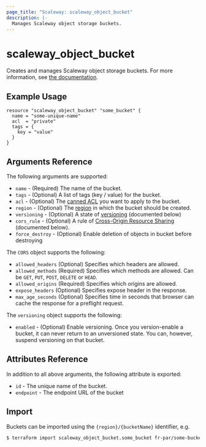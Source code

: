 ```yaml
---
page_title: "Scaleway: scaleway_object_bucket"
description: |-
  Manages Scaleway object storage buckets.
---
```


# scaleway_object_bucket

Creates and manages Scaleway object storage buckets.
For more information, see [the documentation](https://www.scaleway.com/en/docs/object-storage-feature/).

## Example Usage

```hcl
resource "scaleway_object_bucket" "some_bucket" {
  name = "some-unique-name"
  acl  = "private"
  tags = {
    key = "value"
  }
}
```

## Arguments Reference

The following arguments are supported:

* `name` - (Required) The name of the bucket.
* `tags` - (Optional) A list of tags (key / value) for the bucket.
* `acl` - (Optional) The [canned ACL](https://docs.aws.amazon.com/AmazonS3/latest/userguide/acl_overview.html#canned-acl) you want to apply to the bucket.
* `region` - (Optional) The [region](https://developers.scaleway.com/en/quickstart/#region-definition) in which the bucket should be created.
* `versioning` - (Optional) A state of [versioning](https://docs.aws.amazon.com/AmazonS3/latest/dev/Versioning.html) (documented below)
* `cors_rule` - (Optional) A rule of [Cross-Origin Resource Sharing](https://docs.aws.amazon.com/AmazonS3/latest/dev/cors.html) (documented below).
* `force_destroy` - (Optional) Enable deletion of objects in bucket before destroying

The `CORS` object supports the following:

* `allowed_headers` (Optional) Specifies which headers are allowed.
* `allowed_methods` (Required) Specifies which methods are allowed. Can be `GET`, `PUT`, `POST`, `DELETE` or `HEAD`.
* `allowed_origins` (Required) Specifies which origins are allowed.
* `expose_headers` (Optional) Specifies expose header in the response.
* `max_age_seconds` (Optional) Specifies time in seconds that browser can cache the response for a preflight request.

The `versioning` object supports the following:

* `enabled` - (Optional) Enable versioning. Once you version-enable a bucket, it can never return to an unversioned state. You can, however, suspend versioning on that bucket.

## Attributes Reference

In addition to all above arguments, the following attribute is exported:

* `id` - The unique name of the bucket.
* `endpoint` - The endpoint URL of the bucket

## Import

Buckets can be imported using the `{region}/{bucketName}` identifier, e.g.

```bash
$ terraform import scaleway_object_bucket.some_bucket fr-par/some-bucket
```
